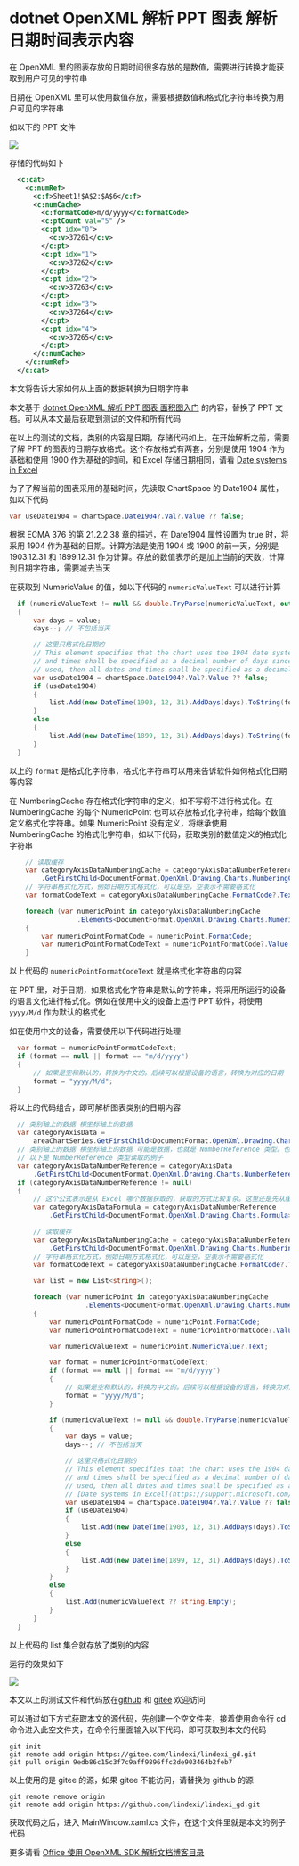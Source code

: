 # dotnet OpenXML 解析 PPT 图表 解析日期时间表示内容

在 OpenXML 里的图表存放的日期时间很多存放的是数值，需要进行转换才能获取到用户可见的字符串

<!--more-->
<!-- CreateTime:2022/8/10 17:58:07 -->


<!-- 发布 -->
<!-- 博客 -->

日期在 OpenXML 里可以使用数值存放，需要根据数值和格式化字符串转换为用户可见的字符串

如以下的 PPT 文件

<!-- ![](image/dotnet OpenXML 解析 PPT 图表 解析日期时间表示内容/dotnet OpenXML 解析 PPT 图表 解析日期时间表示内容0.png) -->

![](http://image.acmx.xyz/lindexi%2F20228101758163271.jpg)

存储的代码如下

```xml
  <c:cat>
    <c:numRef>
      <c:f>Sheet1!$A$2:$A$6</c:f>
      <c:numCache>
        <c:formatCode>m/d/yyyy</c:formatCode>
        <c:ptCount val="5" />
        <c:pt idx="0">
          <c:v>37261</c:v>
        </c:pt>
        <c:pt idx="1">
          <c:v>37262</c:v>
        </c:pt>
        <c:pt idx="2">
          <c:v>37263</c:v>
        </c:pt>
        <c:pt idx="3">
          <c:v>37264</c:v>
        </c:pt>
        <c:pt idx="4">
          <c:v>37265</c:v>
        </c:pt>
      </c:numCache>
    </c:numRef>
  </c:cat>
```

本文将告诉大家如何从上面的数据转换为日期字符串

本文基于 [dotnet OpenXML 解析 PPT 图表 面积图入门](https://blog.lindexi.com/post/dotnet-OpenXML-%E8%A7%A3%E6%9E%90-PPT-%E5%9B%BE%E8%A1%A8-%E9%9D%A2%E7%A7%AF%E5%9B%BE%E5%85%A5%E9%97%A8.html ) 的内容，替换了 PPT 文档。可以从本文最后获取到测试的文件和所有代码

在以上的测试的文档，类别的内容是日期，存储代码如上。在开始解析之前，需要了解 PPT 的图表的日期存放格式。这个存放格式有两套，分别是使用 1904 作为基础和使用 1900 作为基础的时间，和 Excel 存储日期相同，请看 [Date systems in Excel](https://support.microsoft.com/en-us/office/date-systems-in-excel-e7fe7167-48a9-4b96-bb53-5612a800b487 )

为了了解当前的图表采用的基础时间，先读取 ChartSpace 的 Date1904 属性，如以下代码

```csharp
var useDate1904 = chartSpace.Date1904?.Val?.Value ?? false;
```

根据 ECMA 376 的第 21.2.2.38 章的描述，在 Date1904 属性设置为 true 时，将采用 1904 作为基础的日期。计算方法是使用 1904 或 1900 的前一天，分别是 1903.12.31 和 1899.12.31 作为计算。存放的数值表示的是加上当前的天数，计算到日期字符串，需要减去当天

在获取到 NumericValue 的值，如以下代码的 `numericValueText` 可以进行计算

```csharp
  if (numericValueText != null && double.TryParse(numericValueText, out var value))
  {
      var days = value;
      days--; // 不包括当天

      // 这里只格式化日期的
      // This element specifies that the chart uses the 1904 date system. If the 1904 date system is used, then all dates
      // and times shall be specified as a decimal number of days since Dec. 31, 1903. If the 1904 date system is not
      // used, then all dates and times shall be specified as a decimal number of days since Dec. 31, 1899.
      var useDate1904 = chartSpace.Date1904?.Val?.Value ?? false;
      if (useDate1904)
      {
          list.Add(new DateTime(1903, 12, 31).AddDays(days).ToString(format));
      }
      else
      {
          list.Add(new DateTime(1899, 12, 31).AddDays(days).ToString(format));
      }
  }
```

以上的 `format` 是格式化字符串，格式化字符串可以用来告诉软件如何格式化日期等内容

在 NumberingCache 存在格式化字符串的定义，如不写将不进行格式化。在 NumberingCache 的每个 NumericPoint 也可以存放格式化字符串，给每个数值定义格式化字符串。如果 NumericPoint 没有定义，将继承使用 NumberingCache 的格式化字符串，如以下代码，获取类别的数值定义的格式化字符串

```csharp
    // 读取缓存
    var categoryAxisDataNumberingCache = categoryAxisDataNumberReference
        .GetFirstChild<DocumentFormat.OpenXml.Drawing.Charts.NumberingCache>()!;
    // 字符串格式化方式，例如日期方式格式化，可以是空，空表示不需要格式化
    var formatCodeText = categoryAxisDataNumberingCache.FormatCode?.Text;

    foreach (var numericPoint in categoryAxisDataNumberingCache
                 .Elements<DocumentFormat.OpenXml.Drawing.Charts.NumericPoint>())
    {
        var numericPointFormatCode = numericPoint.FormatCode;
        var numericPointFormatCodeText = numericPointFormatCode?.Value ?? formatCodeText;
    }
```

以上代码的 `numericPointFormatCodeText` 就是格式化字符串的内容

在 PPT 里，对于日期，如果格式化字符串是默认的字符串，将采用所运行的设备的语言文化进行格式化。例如在使用中文的设备上运行 PPT 软件，将使用 `yyyy/M/d` 作为默认的格式化

如在使用中文的设备，需要使用以下代码进行处理

```csharp
  var format = numericPointFormatCodeText;
  if (format == null || format == "m/d/yyyy")
  {
      // 如果是空和默认的，转换为中文的。后续可以根据设备的语言，转换为对应的日期
      format = "yyyy/M/d";
  }
```

将以上的代码组合，即可解析图表类别的日期内容

```csharp
  // 类别轴上的数据 横坐标轴上的数据
  var categoryAxisData =
      areaChartSeries.GetFirstChild<DocumentFormat.OpenXml.Drawing.Charts.CategoryAxisData>()!;
  // 类别轴上的数据 横坐标轴上的数据 可能是数据，也就是 NumberReference 类型。也可能是字符串，也就是 StringReference 类型。这份课件里面，存放的是 NumberReference 类型，以下代码只演示采用 NumberReference 类型的读取方式，还请在具体项目，自行判断
  // 以下是 NumberReference 类型读取的例子
  var categoryAxisDataNumberReference = categoryAxisData
      .GetFirstChild<DocumentFormat.OpenXml.Drawing.Charts.NumberReference>();
  if (categoryAxisDataNumberReference != null)
  {
      // 这个公式表示是从 Excel 哪个数据获取的，获取的方式比较复杂。这里还是先从缓存获取
      var categoryAxisDataFormula = categoryAxisDataNumberReference
          .GetFirstChild<DocumentFormat.OpenXml.Drawing.Charts.Formula>();

      // 读取缓存
      var categoryAxisDataNumberingCache = categoryAxisDataNumberReference
          .GetFirstChild<DocumentFormat.OpenXml.Drawing.Charts.NumberingCache>()!;
      // 字符串格式化方式，例如日期方式格式化，可以是空，空表示不需要格式化
      var formatCodeText = categoryAxisDataNumberingCache.FormatCode?.Text;

      var list = new List<string>();

      foreach (var numericPoint in categoryAxisDataNumberingCache
                   .Elements<DocumentFormat.OpenXml.Drawing.Charts.NumericPoint>())
      {
          var numericPointFormatCode = numericPoint.FormatCode;
          var numericPointFormatCodeText = numericPointFormatCode?.Value ?? formatCodeText;

          var numericValueText = numericPoint.NumericValue?.Text;

          var format = numericPointFormatCodeText;
          if (format == null || format == "m/d/yyyy")
          {
              // 如果是空和默认的，转换为中文的。后续可以根据设备的语言，转换为对应的日期
              format = "yyyy/M/d";
          }

          if (numericValueText != null && double.TryParse(numericValueText, out var value))
          {
              var days = value;
              days--; // 不包括当天

              // 这里只格式化日期的
              // This element specifies that the chart uses the 1904 date system. If the 1904 date system is used, then all dates
              // and times shall be specified as a decimal number of days since Dec. 31, 1903. If the 1904 date system is not
              // used, then all dates and times shall be specified as a decimal number of days since Dec. 31, 1899.
              // [Date systems in Excel](https://support.microsoft.com/en-us/office/date-systems-in-excel-e7fe7167-48a9-4b96-bb53-5612a800b487 )
              var useDate1904 = chartSpace.Date1904?.Val?.Value ?? false;
              if (useDate1904)
              {
                  list.Add(new DateTime(1903, 12, 31).AddDays(days).ToString(format));
              }
              else
              {
                  list.Add(new DateTime(1899, 12, 31).AddDays(days).ToString(format));
              }
          }
          else
          {
              list.Add(numericValueText ?? string.Empty);
          }
      }
  }
```

以上代码的 list 集合就存放了类别的内容

运行的效果如下

<!-- ![](image/dotnet OpenXML 解析 PPT 图表 解析日期时间表示内容/dotnet OpenXML 解析 PPT 图表 解析日期时间表示内容1.png) -->

![](http://image.acmx.xyz/lindexi%2F2022810181627672.jpg)

本文以上的测试文件和代码放在[github](https://github.com/lindexi/lindexi_gd/tree/9edb86c15c3f7c9aff9896ffc2de903464b2feb7/Pptx) 和 [gitee](https://gitee.com/lindexi/lindexi_gd/tree/9edb86c15c3f7c9aff9896ffc2de903464b2feb7/Pptx) 欢迎访问

可以通过如下方式获取本文的源代码，先创建一个空文件夹，接着使用命令行 cd 命令进入此空文件夹，在命令行里面输入以下代码，即可获取到本文的代码

```
git init
git remote add origin https://gitee.com/lindexi/lindexi_gd.git
git pull origin 9edb86c15c3f7c9aff9896ffc2de903464b2feb7
```

以上使用的是 gitee 的源，如果 gitee 不能访问，请替换为 github 的源

```
git remote remove origin
git remote add origin https://github.com/lindexi/lindexi_gd.git
```

获取代码之后，进入 MainWindow.xaml.cs 文件，在这个文件里就是本文的例子代码

更多请看 [Office 使用 OpenXML SDK 解析文档博客目录](https://blog.lindexi.com/post/Office-%E4%BD%BF%E7%94%A8-OpenXML-SDK-%E8%A7%A3%E6%9E%90%E6%96%87%E6%A1%A3%E5%8D%9A%E5%AE%A2%E7%9B%AE%E5%BD%95.html )